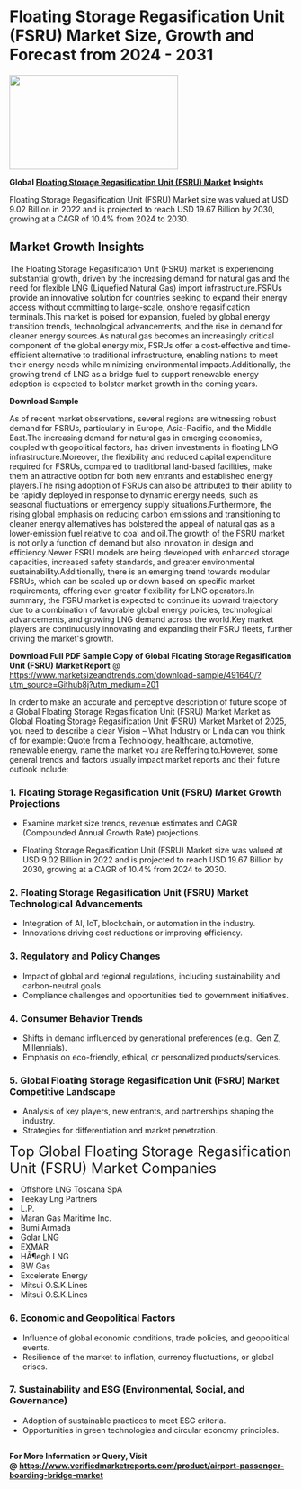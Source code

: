 <H1>Floating Storage Regasification Unit (FSRU) Market Size, Growth and Forecast from 2024 - 2031</H1><img class="aligncenter size-medium wp-image-584254" src="https://thirdeyenews.in/wp-content/uploads/2024/09/Global-Market-Research-300x168.jpeg" alt="" width="300" height="168" /><p><strong>Global&nbsp;<a href="https://www.marketsizeandtrends.com/download-sample/491640/?utm_source=Github8j?utm_medium=201">Floating Storage Regasification Unit (FSRU) Market</a> Insights</strong></p><p>Floating Storage Regasification Unit (FSRU) Market size was valued at USD 9.02 Billion in 2022 and is projected to reach USD 19.67 Billion by 2030, growing at a CAGR of 10.4% from 2024 to 2030.</p><p><h2>Market Growth Insights</h2> <p>The Floating Storage Regasification Unit (FSRU) market is experiencing substantial growth, driven by the increasing demand for natural gas and the need for flexible LNG (Liquefied Natural Gas) import infrastructure.FSRUs provide an innovative solution for countries seeking to expand their energy access without committing to large-scale, onshore regasification terminals.This market is poised for expansion, fueled by global energy transition trends, technological advancements, and the rise in demand for cleaner energy sources.As natural gas becomes an increasingly critical component of the global energy mix, FSRUs offer a cost-effective and time-efficient alternative to traditional infrastructure, enabling nations to meet their energy needs while minimizing environmental impacts.Additionally, the growing trend of LNG as a bridge fuel to support renewable energy adoption is expected to bolster market growth in the coming years.</p> <p><strong>Download Sample</strong></p> <p>As of recent market observations, several regions are witnessing robust demand for FSRUs, particularly in Europe, Asia-Pacific, and the Middle East.The increasing demand for natural gas in emerging economies, coupled with geopolitical factors, has driven investments in floating LNG infrastructure.Moreover, the flexibility and reduced capital expenditure required for FSRUs, compared to traditional land-based facilities, make them an attractive option for both new entrants and established energy players.The rising adoption of FSRUs can also be attributed to their ability to be rapidly deployed in response to dynamic energy needs, such as seasonal fluctuations or emergency supply situations.Furthermore, the rising global emphasis on reducing carbon emissions and transitioning to cleaner energy alternatives has bolstered the appeal of natural gas as a lower-emission fuel relative to coal and oil.The growth of the FSRU market is not only a function of demand but also innovation in design and efficiency.Newer FSRU models are being developed with enhanced storage capacities, increased safety standards, and greater environmental sustainability.Additionally, there is an emerging trend towards modular FSRUs, which can be scaled up or down based on specific market requirements, offering even greater flexibility for LNG operators.In summary, the FSRU market is expected to continue its upward trajectory due to a combination of favorable global energy policies, technological advancements, and growing LNG demand across the world.Key market players are continuously innovating and expanding their FSRU fleets, further driving the market's growth.<p><span class=""><strong>Download Full PDF Sample Copy of Global Floating Storage Regasification Unit (FSRU) Market Report</strong> @ <a href="https://www.marketsizeandtrends.com/download-sample/491640/?utm_source=Github8j?utm_medium=201" target="_blank">https://www.marketsizeandtrends.com/download-sample/491640/?utm_source=Github8j?utm_medium=201</a></span></p><p>In order to make an accurate and perceptive description of future scope of a Global&nbsp;Floating Storage Regasification Unit (FSRU) Market Market as Global&nbsp;Floating Storage Regasification Unit (FSRU) Market Market of 2025, you need to describe a clear Vision &ndash; What Industry or Linda can you think of for example: Quote from a Technology, healthcare, automotive, renewable energy, name the market you are Reffering to.However, some general trends and factors usually impact market reports and their future outlook include:</p><h3>1.&nbsp;<strong>Floating Storage Regasification Unit (FSRU) Market Growth Projections</strong></h3><ul><li>Examine market size trends, revenue estimates and CAGR (Compounded Annual Growth Rate) projections.</li><li><p>Floating Storage Regasification Unit (FSRU) Market size was valued at USD 9.02 Billion in 2022 and is projected to reach USD 19.67 Billion by 2030, growing at a CAGR of 10.4% from 2024 to 2030.</p></li></ul><h3>2.&nbsp;<strong>Floating Storage Regasification Unit (FSRU) Market Technological Advancements</strong></h3><ul><li>Integration of AI, IoT, blockchain, or automation in the industry.</li><li>Innovations driving cost reductions or improving efficiency.</li></ul><h3>3.&nbsp;<strong>Regulatory and Policy Changes</strong></h3><ul><li>Impact of global and regional regulations, including sustainability and carbon-neutral goals.</li><li>Compliance challenges and opportunities tied to government initiatives.</li></ul><h3>4.&nbsp;<strong>Consumer Behavior Trends</strong></h3><ul><li>Shifts in demand influenced by generational preferences (e.g., Gen Z, Millennials).</li><li>Emphasis on eco-friendly, ethical, or personalized products/services.</li></ul><h3>5.&nbsp;<strong>Global Floating Storage Regasification Unit (FSRU) Market Competitive Landscape</strong></h3><ul><li>Analysis of key players, new entrants, and partnerships shaping the industry.</li><li>Strategies for differentiation and market penetration.</li></ul><p data-pm-slice="1 1 []"><span style="color: inherit; font-family: inherit; font-size: 25px;">Top Global Floating Storage Regasification Unit (FSRU) Market Companies</span></p><div class="" data-test-id=""><p><li>Offshore LNG Toscana SpA</li><li> Teekay Lng Partners</li><li> L.P.</li><li> Maran Gas Maritime Inc.</li><li> Bumi Armada</li><li> Golar LNG</li><li> EXMAR</li><li> HÃ¶egh LNG</li><li> BW Gas</li><li> Excelerate Energy</li><li> Mitsui O.S.K.Lines</li><li> Mitsui O.S.K.Lines</li></p></div><h3>6.&nbsp;<strong>Economic and Geopolitical Factors</strong></h3><ul><li>Influence of global economic conditions, trade policies, and geopolitical events.</li><li>Resilience of the market to inflation, currency fluctuations, or global crises.</li></ul><h3>7.&nbsp;<strong>Sustainability and ESG (Environmental, Social, and Governance)</strong></h3><ul><li>Adoption of sustainable practices to meet ESG criteria.</li><li>Opportunities in green technologies and circular economy principles.</li></ul><h2><strong style="font-size: 14px;">For More Information or Query, Visit @&nbsp;</strong><a style="background-color: #ffffff; font-size: 14px;" href="https://www.marketsizeandtrends.com/report/floating-storage-regasification-unit-fsru-market/" target="_blank">https://www.verifiedmarketreports.com/product/airport-passenger-boarding-bridge-market</a></h2>